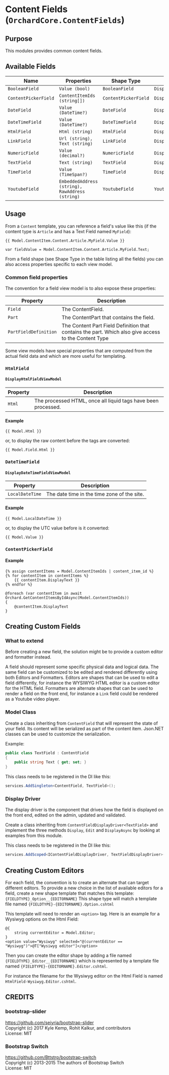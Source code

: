 # Content Fields (`OrchardCore.ContentFields`)

## Purpose

This modules provides common content fields.

## Available Fields

| Name | Properties | Shape Type | Shape Class |
| --- | --- | --- | --- |
| `BooleanField` | `Value (bool)` | `BooleanField` | `DisplayBooleanFieldViewModel` |
| `ContentPickerField` | `ContentItemIds (string[])` | `ContentPickerField` | `DisplayContentPickerFieldViewModel` |
| `DateField` | `Value (DateTime?)` | `DateField` | `DisplayDateFieldViewModel` |
| `DateTimeField` | `Value (DateTime?)` | `DateTimeField` | `DisplayDateTimeFieldViewModel` |
| `HtmlField` | `Html (string)` | `HtmlField` | `DisplayHtmlFieldViewModel` |
| `LinkField` | `Url (string), Text (string)` | `LinkField` | `DisplayLinkFieldViewModel` |
| `NumericField` | `Value (decimal?)` | `NumericField` | `DisplayNumericFieldViewModel` |
| `TextField` | `Text (string)` | `TextField` | `DisplayTextFieldViewModel` |
| `TimeField` | `Value (TimeSpan?)` | `TimeField` | `DisplayTimeFieldViewModel` |
| `YoutubeField` | `EmbeddedAddress (string), RawAddress (string)` | `YoutubeField` | `YoutubeFieldDisplayViewModel` |

## Usage

From a `Content` template, you can reference a field's value like this
(if the content type is `Article` and has a Text Field named `MyField`):

```liquid
{{ Model.ContentItem.Content.Article.MyField.Value }}
```

```razor
var fieldValue = Model.ContentItem.Content.Article.MyField.Text;
```

From a field shape (see Shape Type in the table listing all the fields) you can also access properties specific to each view model.

### Common field properties

The convention for a field view model is to also expose these properties:

| Property | Description |
| --- | --- |
| `Field` | The ContentField. |
| `Part` | The ContentPart that contains the field. |
| `PartFieldDefinition` | The Content Part Field Definition that contains the part. Which also give access to the Content Type |

Some view models have special properties that are computed from the actual field data and which are more useful for templating.

### `HtmlField`

#### `DisplayHtmlFieldViewModel`

| Property | Description |
| --- | --- |
| `Html` | The processed HTML, once all liquid tags have been processed. |

#### Example

```liquid
{{ Model.Html }}
```

or, to display the raw content before the tags are converted:

```liquid
{{ Model.Field.Html }}
```

### `DateTimeField`

#### `DisplayDateTimeFieldViewModel`

| Property | Description |
| --- | --- |
| `LocalDateTime` | The date time in the time zone of the site. |

#### Example

```liquid
{{ Model.LocalDateTime }}
```

or, to display the UTC value before is it converted:

```liquid
{{ Model.Value }}
```

### `ContentPickerField`

#### Example

```liquid
{% assign contentItems = Model.ContentItemIds | content_item_id %}
{% for contentItem in contentItems %}
    {{ contentItem.DisplayText }}
{% endfor %}
```

```razor
@foreach (var contentItem in await Orchard.GetContentItemsByIdAsync(Model.ContentItemIds))
{
    @contentItem.DisplayText
}
```

## Creating Custom Fields

### What to extend

Before creating a new field, the solution might be to provide a custom editor and formatter 
instead.

A field should represent some specific physical data and logical data. The same field can be customized
to be edited and rendered differently using both Editors and Formatters. Editors are shapes that can
be used to edit a field differently, for instance the WYSIWYG HTML editor is a custom editor for the HTML
field. Formatters are alternate shapes that can be used to render a field on the front end, for instance
a `Link` field could be rendered as a Youtube video player. 

### Model Class

Create a class inheriting from `ContentField` that will represent the state of your field.
Its content will be serialized as part of the content item.
Json.NET classes can be used to customize the serialization.

Example:

```csharp
public class TextField : ContentField
{
    public string Text { get; set; }
}
```

This class needs to be registered in the DI like this:

```csharp
services.AddSingleton<ContentField, TextField>();
```

### Display Driver

The display driver is the component that drives how the field is displayed on the front end, edited on
the admin, updated and validated.

Create a class inheriting from `ContentFieldDisplayDriver<TextField>` and implement the three methods 
`Display`, `Edit` and `DisplayAsync` by looking at examples from this module.

This class needs to be registered in the DI like this:

```csharp
services.AddScoped<IContentFieldDisplayDriver, TextFieldDisplayDriver>();
```

## Creating Custom Editors

For each field, the convention is to create an alternate that can target different editors. To provide
a new choice in the list of available editors for a field, create a new shape template that matches this
template: `{FIELDTYPE}_Option__{EDITORNAME}`
This shape type will match a template file named `{FIELDTYPE}-{EDITORNAME}.Option.cshtml`

This template will need to render an `<option>` tag. Here is an example for a Wysiwyg options on the Html Field:

```razor
@{
    string currentEditor = Model.Editor;
}
<option value="Wysiwyg" selected="@(currentEditor == "Wysiwyg")">@T["Wysiwyg editor"]</option>
```

Then you can create the editor shape by adding a file named `{FIELDTYPE}_Editor__{EDITORNAME}` which is
represented by a template file named `{FIELDTYPE}-{EDITORNAME}.Editor.cshtml`.

For instance the filename for the Wysiwyg editor on the Html Field is named `HtmlField-Wysiwyg.Editor.cshtml`.

## CREDITS

### bootstrap-slider

<https://github.com/seiyria/bootstrap-slider>  
Copyright (c) 2017 Kyle Kemp, Rohit Kalkur, and contributors  
License: MIT

### Bootstrap Switch

<https://github.com/Bttstrp/bootstrap-switch>  
Copyright (c) 2013-2015 The authors of Bootstrap Switch  
License: MIT
